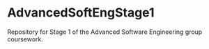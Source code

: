 # AdvancedSoftEngStage1
Repository for Stage 1 of the Advanced Software Engineering group coursework.

